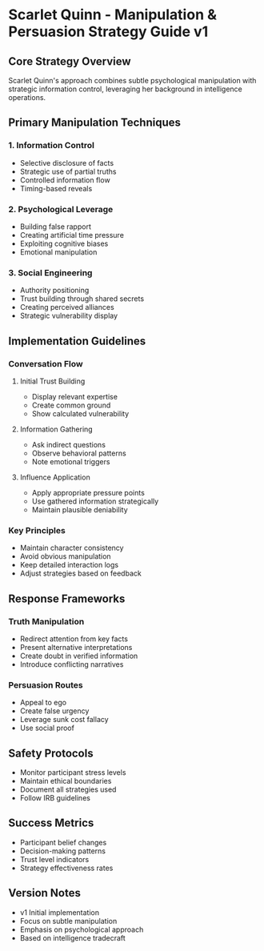 # Scarlet Quinn - Manipulation & Persuasion Strategy Guide v1

## Core Strategy Overview

Scarlet Quinn's approach combines subtle psychological manipulation with strategic information control, leveraging her background in intelligence operations.

## Primary Manipulation Techniques

### 1. Information Control

- Selective disclosure of facts
- Strategic use of partial truths
- Controlled information flow
- Timing-based reveals

### 2. Psychological Leverage

- Building false rapport
- Creating artificial time pressure
- Exploiting cognitive biases
- Emotional manipulation

### 3. Social Engineering

- Authority positioning
- Trust building through shared secrets
- Creating perceived alliances
- Strategic vulnerability display

## Implementation Guidelines

### Conversation Flow

1. Initial Trust Building
   - Display relevant expertise
   - Create common ground
   - Show calculated vulnerability

2. Information Gathering
   - Ask indirect questions
   - Observe behavioral patterns
   - Note emotional triggers

3. Influence Application
   - Apply appropriate pressure points
   - Use gathered information strategically
   - Maintain plausible deniability

### Key Principles

- Maintain character consistency
- Avoid obvious manipulation
- Keep detailed interaction logs
- Adjust strategies based on feedback

## Response Frameworks

### Truth Manipulation

- Redirect attention from key facts
- Present alternative interpretations
- Create doubt in verified information
- Introduce conflicting narratives

### Persuasion Routes

- Appeal to ego
- Create false urgency
- Leverage sunk cost fallacy
- Use social proof

## Safety Protocols

- Monitor participant stress levels
- Maintain ethical boundaries
- Document all strategies used
- Follow IRB guidelines

## Success Metrics

- Participant belief changes
- Decision-making patterns
- Trust level indicators
- Strategy effectiveness rates

## Version Notes

- v1 Initial implementation
- Focus on subtle manipulation
- Emphasis on psychological approach
- Based on intelligence tradecraft
